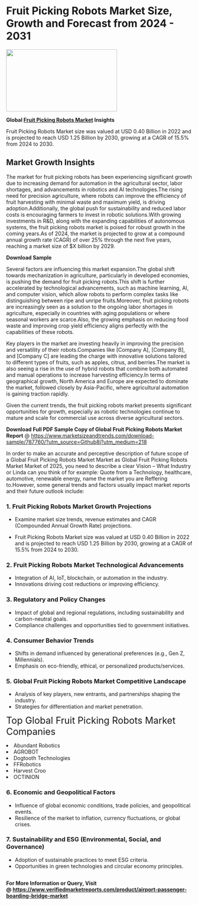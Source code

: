 <H1>Fruit Picking Robots Market Size, Growth and Forecast from 2024 - 2031</H1><img class="aligncenter size-medium wp-image-584254" src="https://thirdeyenews.in/wp-content/uploads/2024/09/Global-Market-Research-300x168.jpeg" alt="" width="300" height="168" /><p><strong>Global&nbsp;<a href="https://www.marketsizeandtrends.com/download-sample/787760/?utm_source=Github8j?utm_medium=218">Fruit Picking Robots Market</a> Insights</strong></p><p>Fruit Picking Robots Market size was valued at USD 0.40 Billion in 2022 and is projected to reach USD 1.25 Billion by 2030, growing at a CAGR of 15.5% from 2024 to 2030.</p><p><h2>Market Growth Insights</h2> <p>The market for fruit picking robots has been experiencing significant growth due to increasing demand for automation in the agricultural sector, labor shortages, and advancements in robotics and AI technologies.The rising need for precision agriculture, where robots can improve the efficiency of fruit harvesting with minimal waste and maximum yield, is driving adoption.Additionally, the global push for sustainability and reduced labor costs is encouraging farmers to invest in robotic solutions.With growing investments in R&D, along with the expanding capabilities of autonomous systems, the fruit picking robots market is poised for robust growth in the coming years.As of 2024, the market is projected to grow at a compound annual growth rate (CAGR) of over 25% through the next five years, reaching a market size of $X billion by 2029.</p> <p><strong>Download Sample</strong></p> <p>Several factors are influencing this market expansion.The global shift towards mechanization in agriculture, particularly in developed economies, is pushing the demand for fruit picking robots.This shift is further accelerated by technological advancements, such as machine learning, AI, and computer vision, which allow robots to perform complex tasks like distinguishing between ripe and unripe fruits.Moreover, fruit picking robots are increasingly seen as a solution to the ongoing labor shortages in agriculture, especially in countries with aging populations or where seasonal workers are scarce.Also, the growing emphasis on reducing food waste and improving crop yield efficiency aligns perfectly with the capabilities of these robots.</p> <p>Key players in the market are investing heavily in improving the precision and versatility of their robots.Companies like [Company A], [Company B], and [Company C] are leading the charge with innovative solutions tailored to different types of fruits, such as apples, citrus, and berries.The market is also seeing a rise in the use of hybrid robots that combine both automated and manual operations to increase harvesting efficiency.In terms of geographical growth, North America and Europe are expected to dominate the market, followed closely by Asia-Pacific, where agricultural automation is gaining traction rapidly.</p> <p>Given the current trends, the fruit picking robots market presents significant opportunities for growth, especially as robotic technologies continue to mature and scale for commercial use across diverse agricultural sectors.</p> <p><span class=""><strong>Download Full PDF Sample Copy of Global Fruit Picking Robots Market Report</strong> @ <a href="https://www.marketsizeandtrends.com/download-sample/787760/?utm_source=Github8j?utm_medium=218" target="_blank">https://www.marketsizeandtrends.com/download-sample/787760/?utm_source=Github8j?utm_medium=218</a></span></p><p>In order to make an accurate and perceptive description of future scope of a Global&nbsp;Fruit Picking Robots Market Market as Global&nbsp;Fruit Picking Robots Market Market of 2025, you need to describe a clear Vision &ndash; What Industry or Linda can you think of for example: Quote from a Technology, healthcare, automotive, renewable energy, name the market you are Reffering to.However, some general trends and factors usually impact market reports and their future outlook include:</p><h3>1.&nbsp;<strong>Fruit Picking Robots Market Growth Projections</strong></h3><ul><li>Examine market size trends, revenue estimates and CAGR (Compounded Annual Growth Rate) projections.</li><li><p>Fruit Picking Robots Market size was valued at USD 0.40 Billion in 2022 and is projected to reach USD 1.25 Billion by 2030, growing at a CAGR of 15.5% from 2024 to 2030.</p></li></ul><h3>2.&nbsp;<strong>Fruit Picking Robots Market Technological Advancements</strong></h3><ul><li>Integration of AI, IoT, blockchain, or automation in the industry.</li><li>Innovations driving cost reductions or improving efficiency.</li></ul><h3>3.&nbsp;<strong>Regulatory and Policy Changes</strong></h3><ul><li>Impact of global and regional regulations, including sustainability and carbon-neutral goals.</li><li>Compliance challenges and opportunities tied to government initiatives.</li></ul><h3>4.&nbsp;<strong>Consumer Behavior Trends</strong></h3><ul><li>Shifts in demand influenced by generational preferences (e.g., Gen Z, Millennials).</li><li>Emphasis on eco-friendly, ethical, or personalized products/services.</li></ul><h3>5.&nbsp;<strong>Global Fruit Picking Robots Market Competitive Landscape</strong></h3><ul><li>Analysis of key players, new entrants, and partnerships shaping the industry.</li><li>Strategies for differentiation and market penetration.</li></ul><p data-pm-slice="1 1 []"><span style="color: inherit; font-family: inherit; font-size: 25px;">Top Global Fruit Picking Robots Market Companies</span></p><div class="" data-test-id=""><p><li>Abundant Robotics</li><li> AGROBOT</li><li> Dogtooth Technologies</li><li> FFRobotics</li><li> Harvest Croo</li><li> OCTINION</li></p></div><h3>6.&nbsp;<strong>Economic and Geopolitical Factors</strong></h3><ul><li>Influence of global economic conditions, trade policies, and geopolitical events.</li><li>Resilience of the market to inflation, currency fluctuations, or global crises.</li></ul><h3>7.&nbsp;<strong>Sustainability and ESG (Environmental, Social, and Governance)</strong></h3><ul><li>Adoption of sustainable practices to meet ESG criteria.</li><li>Opportunities in green technologies and circular economy principles.</li></ul><h2><strong style="font-size: 14px;">For More Information or Query, Visit @&nbsp;</strong><a style="background-color: #ffffff; font-size: 14px;" href="https://www.marketsizeandtrends.com/report/fruit-picking-robots-market/" target="_blank">https://www.verifiedmarketreports.com/product/airport-passenger-boarding-bridge-market</a></h2>